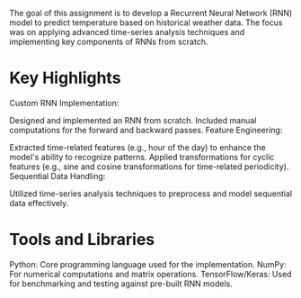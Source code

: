 The goal of this assignment is to develop a Recurrent Neural Network (RNN) model to predict temperature based on historical weather data. The focus was on applying advanced time-series analysis techniques and implementing key components of RNNs from scratch.

# Key Highlights
Custom RNN Implementation:

Designed and implemented an RNN from scratch.
Included manual computations for the forward and backward passes.
Feature Engineering:

Extracted time-related features (e.g., hour of the day) to enhance the model's ability to recognize patterns.
Applied transformations for cyclic features (e.g., sine and cosine transformations for time-related periodicity).
Sequential Data Handling:

Utilized time-series analysis techniques to preprocess and model sequential data effectively.
# Tools and Libraries
Python: Core programming language used for the implementation.
NumPy: For numerical computations and matrix operations.
TensorFlow/Keras: Used for benchmarking and testing against pre-built RNN models.
